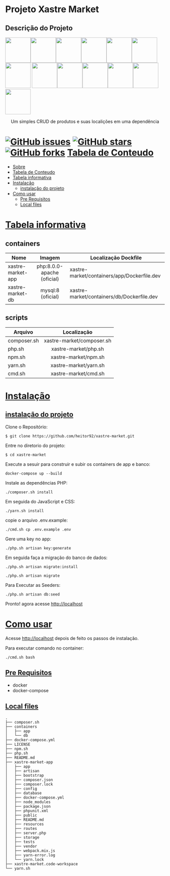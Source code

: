 # Projeto Xastre Market
## Descrição do Projeto

<img src=https://simpleicons.org/icons/php.svg width="80"><img src=https://simpleicons.org/icons/laravel.svg width="80"><img src=https://simpleicons.org/icons/html5.svg width="80"><img src=https://simpleicons.org/icons/css3.svg width="80"><img src=https://simpleicons.org/icons/docker.svg width="80"><img src=https://simpleicons.org/icons/gnubash.svg width="80"><img src=https://simpleicons.org/icons/javascript.svg width="80">
<img src=https://simpleicons.org/icons/jquery.svg width="80"><img src=https://simpleicons.org/icons/yarn.svg width="80"><img src=https://simpleicons.org/icons/npm.svg width="80"><img src=https://simpleicons.org/icons/composer.svg width="80"><img src=https://simpleicons.org/icons/linux.svg width="80"><img src=https://simpleicons.org/icons/debian.svg width="80">

<p align="center" >Um simples CRUD de produtos e suas localições em uma dependência</p>

<a href="https://github.com/heitor92/xastre-market/issues"><img alt="GitHub issues" src="https://img.shields.io/github/issues/heitor92/xastre-market"></a>
<a href="https://github.com/heitor92/xastre-market/stargazers"><img alt="GitHub stars" src="https://img.shields.io/github/stars/heitor92/xastre-market"></a>
<a href="https://github.com/heitor92/xastre-market/network"><img alt="GitHub forks" src="https://img.shields.io/github/forks/heitor92/xastre-market"></a>
[Tabela de Conteudo](#tabela-de-conteudo)
=================
<!--ts-->
   * [Sobre](#Sobre)
   * [Tabela de Conteudo](#tabela-de-conteudo)
   * [Tabela informativa](#tabela-informativa)
   * [Instalação](#instalacao)
        * [instalação do projeto](#instalacao-do-projeto)
   * [Como usar](#como-usar)
      * [Pre Requisitos](#pre-requisitos)
      * [Local files](#local-files)
<!--te-->

[Tabela informativa](#tabela-informativa)
======================
containers
--------
| Nome | Imagem | Localização Dockfile |
| ------------- |:-------------:|---------------------|
| xastre-market-app| php:8.0.0-apache (oficial)| xastre-market/containers/app/Dockerfile.dev | 
| xastre-market-db | mysql:8 (oficial)|xastre-market/containers/db/Dockerfile.dev | 

scripts
--------
| Arquivo  | Localização |
| ------------- |:-------------:|
| composer.sh |  xastre-market/composer.sh |
| php.sh | xastre-market/php.sh |
| npm.sh | xastre-market/npm.sh |
| yarn.sh | xastre-market/yarn.sh|
| cmd.sh | xastre-market/cmd.sh|

[Instalação](#instalacao)
=======
[instalação do projeto](#instalacao-do-projeto)
-------
Clone o Repositório:
```
$ git clone https://github.com/heitor92/xastre-market.git
``` 
Entre no diretorio do projeto:
```
$ cd xastre-market
```
Execute a sesuir para construir e subir os containers de app e banco:
```
docker-compose up --build
```
Instale as dependências PHP:
```
./composer.sh install
```
Em seguida do JavaScript e CSS:
```
./yarn.sh install
```
copie o arquivo .env.example:
```
./cmd.sh cp .env.example .env
```
Gere uma key no app:
```
./php.sh artisan key:generate
```
Em seguida faça a migração do banco de dados:

```
./php.sh artisan migrate:install
```
```
./php.sh artisan migrate
```
Para Executar as Seeders:
```
./php.sh artisan db:seed
```
Pronto! agora acesse [http://localhost](http://localhost)

[Como usar](como-usar)
=========
Acesse [http://localhost](http://localhost) depois de feito os passos de instalação.

Para executar comando no container:
```
./cmd.sh bash
```

[Pre Requisitos](pre-requisitos)
------------
 * docker
 * docker-compose

 [Local files](#local-files)
 -------------
```
.
├── composer.sh
├── containers
│   ├── app
│   └── db
├── docker-compose.yml
├── LICENSE
├── npm.sh
├── php.sh
├── README.md
├── xastre-market-app
│   ├── app
│   ├── artisan
│   ├── bootstrap
│   ├── composer.json
│   ├── composer.lock
│   ├── config
│   ├── database
│   ├── docker-compose.yml
│   ├── node_modules
│   ├── package.json
│   ├── phpunit.xml
│   ├── public
│   ├── README.md
│   ├── resources
│   ├── routes
│   ├── server.php
│   ├── storage
│   ├── tests
│   ├── vendor
│   ├── webpack.mix.js
│   ├── yarn-error.log
│   └── yarn.lock
├── xastre-market.code-workspace
└── yarn.sh

```
